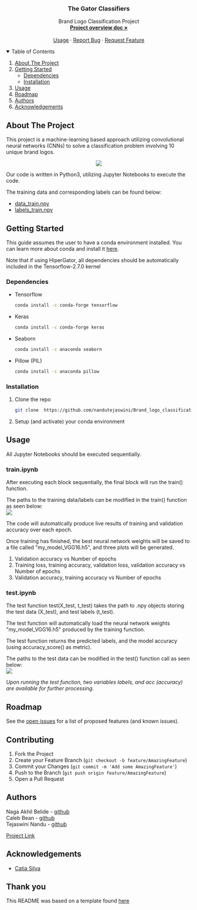 <!-- PROJECT LOGO -->
<br />
<p align="center">
  <h3 align="center">The Gator Classifiers</h3>

  <p align="center">
    Brand Logo Classification Project
    <br />
    <a href="https://github.com/UF-FundMachineLearning-Sp23/final-project-the-gator-classifiers/blob/main/Final_Project___EEL5840_EEE4773_Spring_2023.pdf">         <strong>Project overview doc »</strong></a>
    <br />
    <br />
    <a href="#usage">Usage</a>
    ·
    <a href="https://github.com/nandutejaswini/Brand_logo_classificationissues">Report Bug</a>
    ·
    <a href="https://github.com/nandutejaswini/Brand_logo_classification/issues">Request Feature</a>
  </p>
</p>



<!-- TABLE OF CONTENTS -->
<details open="open">
  <summary>Table of Contents</summary>
  <ol>
    <li>
      <a href="#about-the-project">About The Project</a>
    </li>
    <li>
      <a href="#getting-started">Getting Started</a>
      <ul>
        <li><a href="#dependencies">Dependencies</a></li>
        <li><a href="#installation">Installation</a></li>
      </ul>
    </li>
    <li><a href="#usage">Usage</a></li>
    <li><a href="#roadmap">Roadmap</a></li>
    <li><a href="#authors">Authors</a></li>
    <li><a href="#acknowledgements">Acknowledgements</a></li>
  </ol>
</details>



<!-- ABOUT THE PROJECT -->
## About The Project

This project is a machine-learning based approach utilizing convolutional neural networks (CNNs) to solve a classification problem involving 10 unique brand logos.  
<p align="center">
  <img src="images/brand_logos.PNG">
</p>

Our code is written in Python3, utilizing Jupyter Notebooks to execute the code.  

The training data and corresponding labels can be found below:  
* [data_train.npy](https://ufl.instructure.com/files/76267874/download?download_frd=1)
* [labels_train.npy](https://ufl.instructure.com/files/76267876/download?download_frd=1)


<!-- GETTING STARTED -->
## Getting Started

This guide assumes the user to have a conda environment installed. You can learn more about conda and install it [here](https://docs.anaconda.com/free/anaconda/).

Note that if using HiperGator, all dependencies should be automatically included in the Tensorflow-2.7.0 kernel
### Dependencies

* Tensorflow
  ```sh
  conda install -c conda-forge tensorflow
  ```
* Keras
  ```sh
  conda install -c conda-forge keras
  ```
* Seaborn
  ```sh
  conda install -c anaconda seaborn
  ```
* Pillow (PIL)
  ```sh
  conda install -c anaconda pillow
  ```  
  
### Installation

1. Clone the repo
   ```sh
   git clone  https://github.com/nandutejaswini/Brand_logo_classification.git
   ```
2. Setup (and activate) your conda environment

<!-- USAGE EXAMPLES -->
## Usage

All Jupyter Notebooks should be executed sequentially.  

### train.ipynb
After executing each block sequentially, the final block will run the train() function.  

The paths to the training data/labels can be modified in the train() function as seen below:  
<img src="images/train_path.PNG">

The code will automatically produce live results of training and validation accuracy over each epoch.  

Once training has finished, the best neural network weights will be saved to a file called "my_model_VGG16.h5", and three plots will be generated.  
1. Validation accuracy vs Number of epochs
2. Training loss, training accuracy, validation loss, validation accuracy vs Number of epochs
3. Validation accuracy, training accuracy vs Number of epochs 

### test.ipynb
The test function test(X_test, t_test) takes the path to .npy objects storing the test data (X_test), and test labels (t_test).  

The test function will automatically load the neural network weights "my_model_VGG16.h5" produced by the training function.

The test function returns the predicted labels, and the model accuracy (using accuracy_score() as metric).  

The paths to the test data can be modified in the test() function call as seen below:  
<img src="images/test_path.PNG">

_Upon running the test function, two variables labels, and acc (accuracy) are available for further processing._

<!-- ROADMAP -->
## Roadmap

See the [open issues](https://github.com/catiaspsilva/README-template/issues) for a list of proposed features (and known issues).

<!-- CONTRIBUTING -->
## Contributing

1. Fork the Project
2. Create your Feature Branch (`git checkout -b feature/AmazingFeature`)
3. Commit your Changes (`git commit -m 'Add some AmazingFeature'`)
4. Push to the Branch (`git push origin feature/AmazingFeature`)
5. Open a Pull Request

<!-- Authors -->
## Authors

Naga Akhil Belide - [github](https://github.com/nagaakhil-b)  
Caleb Bean - [github](https://github.com/calebbeandev)  
Tejaswini Nandu - [github](https://github.com/nandutejaswini)  

[Project Link](https://github.com/UF-FundMachineLearning-Sp23/final-project-the-gator-classifiers)


<!-- ACKNOWLEDGEMENTS -->
## Acknowledgements

* [Catia Silva](https://faculty.eng.ufl.edu/catia-silva/)

## Thank you
This README was based on a template found [here](https://github.com/catiaspsilva/README-template)
